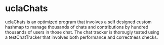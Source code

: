 # uclaChats
uclaChats is an optimized program that involves a self designed custom hashmap to manage thousands of chats and contributions by hundred thousands of users in those chat.
The chat tracker is thorougly tested using a testChatTracker that involves both performance and correctness checks. 
